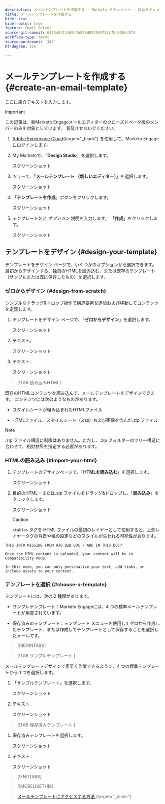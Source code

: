 ```yaml
---
description: メールテンプレートを作成する - Marketo ドキュメント - 製品ドキュメント
title: メールテンプレートを作成する
hide: true
hidefromtoc: true
feature: Email Editor
source-git-commit: 6133a04124d9d4b829d092943753c7bb530dd374
workflow-type: tm+mt
source-wordcount: '347'
ht-degree: 25%

---
```


# メールテンプレートを作成する {#create-an-email-template}

ここに紹介テキストを入力します。

>[!IMPORTANT]
>
>この記事は、新Marketo Engageメールエディターのクローズドベータ版のメンバーのみを対象としています。 普及させないでください。

1. [Adobe Experience Cloud](https://experiencecloud.adobe.com/){target="_blank"} を使用して、Marketo Engageにログインします。

1. My Marketoで、「**Design Studio**」を選択します。

   スクリーンショット

1. ツリーで、「**メールテンプレート （新しいエディター）**」を選択します。

   スクリーンショット

1. 「**テンプレートを作成**」ボタンをクリックします。

   スクリーンショット

1. テンプレート名と _オプション_ 説明を入力します。 「**作成**」をクリックします。

   スクリーンショット

## テンプレートをデザイン {#design-your-template}

テンプレートをデザイン ページで、いくつかのオプションから選択できます。 最初からデザインする、独自のHTMLを読み込む、または既存のテンプレート（サンプルまたは既に保存したもの）を選択します。

### ゼロからデザイン {#design-from-scratch}

シンプルなドラッグ&amp;ドロップ操作で構造要素を追加および移動してコンテンツを定義します。

1. テンプレートをデザイン ページで、「**ゼロからデザイン**」を選択します。

   スクリーンショット

1. テキスト。

   スクリーンショット

1. テキスト.

   スクリーンショット

>[!TAB  読み込みHTML]

既存のHTMLコンテンツを読み込んで、メールテンプレートをデザインできます。 コンテンツには次のようなものがあります。

* スタイルシートが組み込まれたHTMLファイル

* HTMLファイル、スタイルシート（.css）および画像を含んだ.zip ファイル

>[!NOTE]
>
>.zip ファイル構造に制限はありません。ただし、.zip フォルダーのツリー構造に合わせて、相対参照を指定する必要があります。

### HTMLの読み込み {#import-your-html}

1. テンプレートのデザインページで、「**HTMLを読み込む**」を選択します。

   スクリーンショット

1. 目的のHTMLーまたは.zip ファイルをドラッグ&amp;ドロップし、「**読み込み**」をクリックします。

   スクリーンショット

   >[!CAUTION]
   >
   >`<table>` タグを HTML ファイルの最初のレイヤーとして使用すると、上部レイヤータグの背景や幅の設定などのスタイルが失われる可能性があります。

```
THIS INFO MISSING FROM AJO B2B DOC - ADD IN THIS DOC?

Once the HTML content is uploaded, your content will be in Compatibility mode.

In this mode, you can only personalize your text, add links, or include assets to your content.
```

### テンプレートを選択 {#choose-a-template}

テンプレートには、次の 2 種類があります。

* サンプルテンプレート：Marketo Engageには、4 つの標準メールテンプレートが用意されています。

* 保存済みのテンプレート：テンプレート メニューを使用してゼロから作成したテンプレート、または作成してテンプレートとして保存することを選択したメールです。

>[!BEGINTABS]

>[!TAB  サンプルテンプレート ]

メールテンプレートデザインで素早く作業できるように、4 つの標準テンプレートから 1 つを選択します。

1. 「サンプルテンプレート」を選択します。

   スクリーンショット

1. テキスト.

   スクリーンショット

>[!TAB  保存済みテンプレート ]

1. 保存済みテンプレートを選択します。

   スクリーンショット

1. テキスト.

   スクリーンショット

>[!ENDTABS]

>[!MORELIKETHIS]
>
>[ メールテンプレートにアクセスする方法 ](/help/marketo/product-docs/email-marketing/general/beta-new-email-editor/how-to-access-an-email-template.md){target="_blank"}
